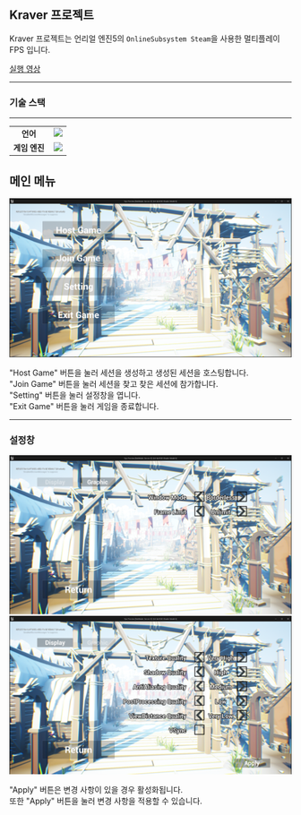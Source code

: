 <h2>Kraver 프로젝트</h2>

Kraver 프로젝트는 언리얼 엔진5의 `OnlineSubsystem Steam`을 사용한 멀티플레이 FPS 입니다.  

[실행 영상](https://youtu.be/DNDqj0rVHR4)

---

<h3>기술 스택</h3>

---

<table align="center">
    <tr align="center">
        <td style="font-weight: bold; padding-right: 10px; vertical-align: center;">
            언어
        </td>
        <td>
        <img height="40" src="https://upload.wikimedia.org/wikipedia/commons/thumb/1/18/ISO_C%2B%2B_Logo.svg/306px-ISO_C%2B%2B_Logo.svg.png?20170928190710"/>        
        </td>
    </tr>
        <tr align="center">
        <td style="font-weight: bold; padding-right: 10px; vertical-align: center;">
        게임 엔진
        </td>
        <td>
        <img height="40" src="https://static-00.iconduck.com/assets.00/unreal-icon-2048x2048-6f2xqdhr.png"/>   
        </td>
    </tr>
</table>

<h2>메인 메뉴</h2>

![intro-image](./README/MainMenu.png)

"Host Game" 버튼을 눌러 세션을 생성하고 생성된 세션을 호스팅합니다.  
"Join Game" 버튼을 눌러 세션을 찾고 찾은 세션에 참가합니다.  
"Setting" 버튼을 눌러 설정창을 엽니다.  
"Exit Game" 버튼을 눌러 게임을 종료합니다.

---

<h3>설정창</h2>

![intro-image](./README/Setting(1).png)
![intro-image](./README/Setting(2).png)

"Apply" 버튼은 변경 사항이 있을 경우 활성화됩니다.  
또한 "Apply" 버튼을 눌러 변경 사항을 적용할 수 있습니다.

